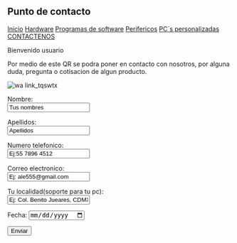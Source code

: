 
## Punto de contacto

[Inicio](index.md)  [Hardware](./hardware.md) [Programas de software](./software.md) [Perifericos](./perifericos.md) [PC´s personalizadas](./personalizado.md)  [CONTACTENOS](./contacto.md)

Bienvenido usuario

Por medio de este QR se podra poner en contacto con nosotros, por alguna duda, pregunta o cotisacion de algun producto.


![wa link_tqswtx](https://user-images.githubusercontent.com/99770113/158484787-f7fe5f48-cb91-4c91-9103-501d71836eb4.png)

<form action="https://formspree.io/f/xwkynepo/ ">
<label for name="name"> Nombre:</label><br>
<input type="text" id="name" name="name" value="Tus nombres"><br>
  
<label for="lname">Apellidos:</label><br>
<input type="text" id="lname" name="lname" value="Apellidos"><br>
  
<label for name="name"> Numero telefonico:</label><br>
<input type="text" id="name" name="name" value="Ej:55 7896 4512"><br>
  
<label for name="name"> Correo electronico:</label><br>
<input type="text" id="name" name="name" value="Ej: ale555@gmail.com"><br>
  
<label for name="name"> Tu localidad(soporte para tu pc):</label><br>
<input type="text" id="name" name="name" value="Ej: Col. Benito Jueares, CDMX, #123"><br>
  
<label for="birthday">Fecha:</label>
<input type="date" id="date" name="date">
  
<input type="submit" value="Enviar">
</form>
